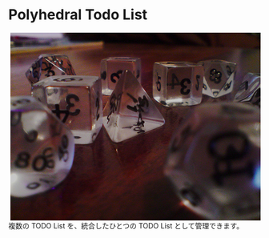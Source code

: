 # Polyhedral Todo List

<img src="images/polyDerived.jpg" alt="Polyhedral Icon" align="right" />
複数の TODO List を、統合したひとつの TODO List として管理できます。
